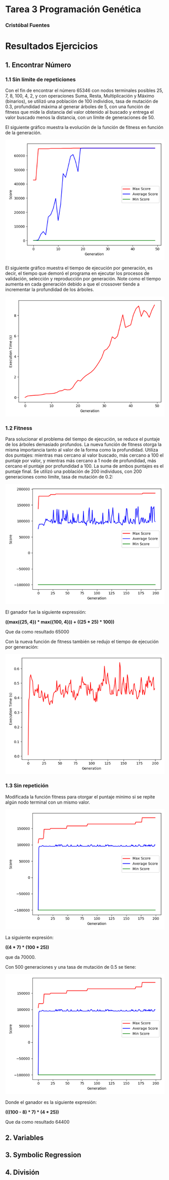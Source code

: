 # Tarea 3 Programación Genética

### Cristóbal Fuentes

# Resultados Ejercicios

## 1. Encontrar Número

### 1.1 Sin límite de repeticiones

Con el fin de encontrar el número 65346 con 
nodos terminales posibles 25, 7, 8, 100, 4, 2, y 
con operaciones Suma, Resta, Multiplicación y 
Máximo (binarios), se utilizó una población de 100 individios, 
tasa de mutación de 0.3, profundidad máxima al generar árboles
de 5, con una función de fitness que mide la distancia del
valor obtenido al buscado y entrega el valor buscado menos la distancia,
con un límite de generaciones de 50.

El siguiente gráfico muestra la evolución de la función de fitness en función
de la generación.

![Figure 1](https://github.com/solzhen/tarea3rrnn/blob/master/figs/Figure_1.png)

El siguiente gráfico muestra el tiempo de ejecución por generación, 
es decir, el tiempo que demoró
el programa en ejecutar los procesos de validación, selección y reproducción
por generación. Note como el tiempo aumenta en cada generación debido a que el crossover
tiende a incrementar la profundidad de los árboles.

![Figure 2](https://github.com/solzhen/tarea3rrnn/blob/master/figs/Figure_2.png)

### 1.2 Fitness

Para solucionar el problema del tiempo de ejecución, 
se reduce el puntaje de los árboles demasiado profundos.
La nueva función de fitness otorga la misma importancia
tanto al valor de la forma como la profundidad. 
Utiliza dos puntajes: mientras 
mas cercano al valor buscado, más cercano a 100 el puntaje por valor,
y mientras más cercano a 1 node de profundidad, más 
cercano el puntaje por profundidad a 100. La suma
de ambos puntajes es el puntaje final.
Se utilizó una población de 200 individuos, con 200 generaciones
como límite, tasa de mutación de 0.2:

![Figure 3](https://github.com/solzhen/tarea3rrnn/blob/master/figs/Figure_3.png)

El ganador fue la siguiente expressión:

**((max({25, 4}) * max({100, 4})) + ((25 * 25) * 100))**

Que da como resultado 65000

Con la nueva función de fitness
también se redujo el tiempo de ejecución por generación:

![Figure 4](https://github.com/solzhen/tarea3rrnn/blob/master/figs/Figure_4.png)

### 1.3 Sin repetición

Modificada la función fitness para otorgar el puntaje minimo si
se repite algún nodo terminal con un mismo valor.

![Figure 5](https://github.com/solzhen/tarea3rrnn/blob/master/figs/Figure_5.png)

La siguiente expresión:
 
**((4 * 7) * (100 * 25))**
  
que da 70000.
  
Con 500 generaciones y una tasa de mutación de 0.5 se tiene:
  
![Figure 6](https://github.com/solzhen/tarea3rrnn/blob/master/figs/Figure_6.png)

Donde el ganador es la siguiente expresión:

 **(((100 - 8) * 7) * (4 * 25))**

Que da como resultado 64400

## 2. Variables

## 3. Symbolic Regression

## 4. División

